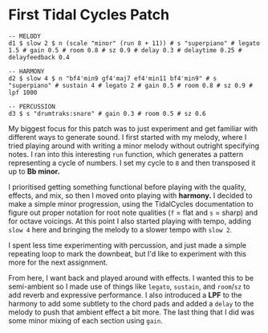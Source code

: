 # First Tidal Cycles Patch
```
-- MELODY
d1 $ slow 2 $ n (scale "minor" (run 8 + 11)) # s "superpiano" # legato 1.5 # gain 0.5 # room 0.8 # sz 0.9 # delay 0.3 # delaytime 0.25 # delayfeedback 0.4

-- HARMONY
d2 $ slow 4 $ n "bf4'min9 gf4'maj7 ef4'min11 bf4'min9" # s "superpiano" # sustain 4 # legato 2 # gain 0.5 # room 0.8 # sz 0.9 # lpf 1000

-- PERCUSSION
d3 $ s "drumtraks:snare" # gain 0.3 # room 0.5 # sz 0.6
```

My biggest focus for this patch was to just experiment and get familiar with different ways to generate sound. I first started with my melody, where I tried playing around with writing a minor melody without outright specifying notes. I ran into this interesting `run` function, which generates a pattern representing a cycle of numbers. I set my cycle to `8` and then transposed it up to **Bb minor.**

I prioritised getting something functional before playing with the quality, effects, and mix, so then I moved onto playing with **harmony.** I decided to make a simple minor progression, using the TidalCycles documentation to figure out proper notation for root note qualities (`f` = flat and `s` = sharp) and for octave voicings. At this point I also started playing with tempo, adding `slow 4` here and bringing the melody to a slower tempo with `slow 2`.

I spent less time experimenting with percussion, and just made a simple repeating loop to mark the downbeat, but I'd like to experiment with this more for the next assignment.

From here, I want back and played around with effects. I wanted this to be semi-ambient so I made use of things like `legato`, `sustain`, and `room`/`sz` to add reverb and expressive performance. I also introduced a **LPF** to the harmony to add some subtlety to the chord pads and added a `delay` to the melody to push that ambient effect a bit more. The last thing that I did was some minor mixing of each section using `gain`.